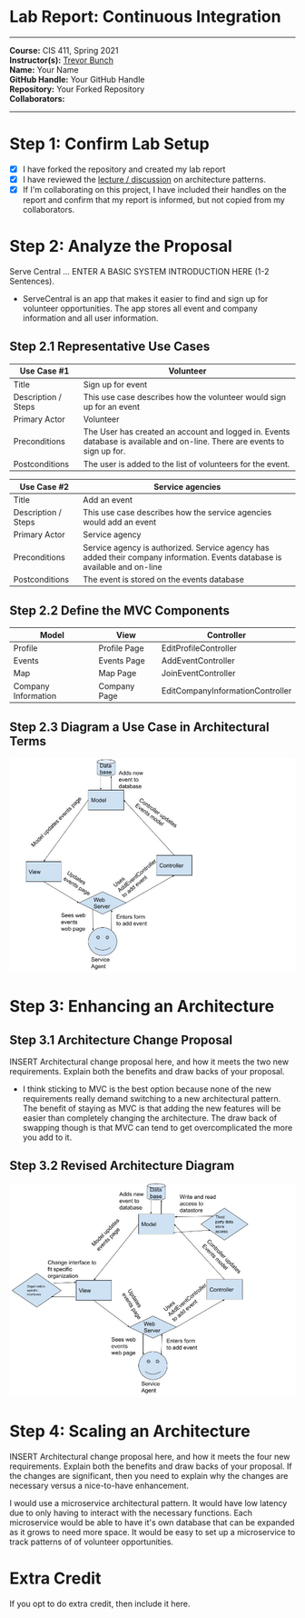 # Lab Report: Continuous Integration
___
**Course:** CIS 411, Spring 2021  
**Instructor(s):** [Trevor Bunch](https://github.com/trevordbunch)  
**Name:** Your Name  
**GitHub Handle:** Your GitHub Handle  
**Repository:** Your Forked Repository  
**Collaborators:** 
___

# Step 1: Confirm Lab Setup
- [X] I have forked the repository and created my lab report
- [X] I have reviewed the [lecture / discussion](../assets/04p1_SolutionArchitectures.pdf) on architecture patterns.
- [X] If I'm collaborating on this project, I have included their handles on the report and confirm that my report is informed, but not copied from my collaborators.

# Step 2: Analyze the Proposal
Serve Central ... ENTER A BASIC SYSTEM INTRODUCTION HERE (1-2 Sentences).
- ServeCentral is an app that makes it easier to find and sign up for volunteer opportunities. The app stores all event and company information and all user information.
## Step 2.1 Representative Use Cases  

| Use Case #1 |Volunteer|
|---|---|
| Title |Sign up for event|
| Description / Steps |This use case describes how the volunteer would sign up for an event|
| Primary Actor |Volunteer|
| Preconditions |The User has created an account and logged in. Events database is available and on-line. There are events to sign up for.|
| Postconditions |The user is added to the list of volunteers for the event.|

| Use Case #2 |Service agencies|
|---|---|
| Title |Add an event|
| Description / Steps |This use case describes how the service agencies would add an event|
| Primary Actor |Service agency|
| Preconditions |Service agency is authorized. Service agency has added their company information. Events database is available and on-line|
| Postconditions |The event is stored on the events database|

## Step 2.2 Define the MVC Components

| Model | View | Controller |
|---|---|---|
|Profile|Profile Page|EditProfileController|
|Events|Events Page|AddEventController|
|Map|Map Page|JoinEventController|
|Company Information|Company Page|EditCompanyInformationController|

## Step 2.3 Diagram a Use Case in Architectural Terms
![Use Case Diagram](../assets/NedacNostrebor_MVC_Diagram.jpg)

# Step 3: Enhancing an Architecture

## Step 3.1 Architecture Change Proposal
INSERT Architectural change proposal here, and how it meets the two new requirements.  Explain both the benefits and draw backs of your proposal.
- I think sticking to MVC is the best option because none of the new requirements really demand switching to a new architectural pattern. The benefit of staying as MVC is that adding the new features will be easier than completely changing the architecture. The draw back of swapping though is that MVC can tend to get overcomplicated the more you add to it.
## Step 3.2 Revised Architecture Diagram
![Revised Architecture Diagram](../assets/NedacNostrebor_Revised.jpg)

# Step 4: Scaling an Architecture
INSERT Architectural change proposal here, and how it meets the four new requirements.  Explain both the benefits and draw backs of your proposal.  If the changes are significant, then you need to explain why the changes are necessary versus a nice-to-have enhancement.

I would use a microservice architectural pattern. It would have low latency due to only having to interact with the necessary functions. Each microservice would be able to have it's own database that can be expanded as it grows to need more space. It would be easy to set up a microservice to track patterns of of volunteer opportunities.
# Extra Credit
If you opt to do extra credit, then include it here.